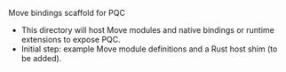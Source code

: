 Move bindings scaffold for PQC

- This directory will host Move modules and native bindings or runtime extensions to expose PQC.
- Initial step: example Move module definitions and a Rust host shim (to be added).

